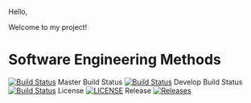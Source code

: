 Hello,

Welcome to my project!

# Software Engineering Methods
[![Build Status](https://travis-ci.com/FAcoding/supreme-system.svg?branch=develop)](https://travis-ci.com/FAcoding/supreme-system)
Master Build Status [![Build Status](https://travis-ci.org/FAcoding/supreme-system.svg?branch=master)](https://travis-ci.org/FAcoding/supreme-system)
Develop Build Status [![Build Status](https://travis-ci.org/FAcoding/supreme-system.svg?branch=develop)](https://travis-ci.org/FAcoding/supreme-system)
License [![LICENSE](https://img.shields.io/github/license/FAcoding/supreme-system.svg?style=flat-square)](https://github.com/FAcoding/supreme-system/blob/master/LICENSE)
Release [![Releases](https://img.shields.io/github/release/FAcoding/supreme-system/all.svg?style=flat-square)](https://github.com/FAcoding/supreme-system/releases)


